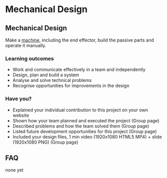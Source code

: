 # Mechanical Design

## Mechanical Design

Make a [machine](http://mtm.cba.mit.edu/machines/science), including the end effector, build the passive parts and operate it manually.

### Learning outcomes

* Work and communicate effectively in a team and independently
* Design, plan and build a system
* Analyse and solve technical problems
* Recognise opportunities for improvements in the design

### Have you?

* Explained your individual contribution to this project on your own website
* Shown how your team planned and executed the project (Group page)
* Described problems and how the team solved them (Group page)
* Listed future development opportunities for this project (Group page)
* Included your design files, 1 min video (1920x1080 HTML5 MP4) + slide (1920x1080 PNG) (Group page)

## FAQ

none yet
